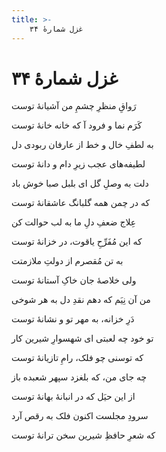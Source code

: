 ```yaml
---
title: >-
    غزل شمارهٔ ۳۴
---
```

# غزل شمارهٔ ۳۴

<div class="b" id="bn1"><div class="m1"><p>رَواقِ منظرِ چشمِ من آشیانهٔ توست</p></div>
<div class="m2"><p>کَرَم نما و فرود آ که خانه خانهٔ توست</p></div></div>
<div class="b" id="bn2"><div class="m1"><p>به لطفِ خال و خط از عارفان ربودی دل</p></div>
<div class="m2"><p>لطیفه‌های عجب زیرِ دام و دانهٔ توست</p></div></div>
<div class="b" id="bn3"><div class="m1"><p>دلت به وصلِ گل ای بلبل صبا خوش باد</p></div>
<div class="m2"><p>که در چمن همه گلبانگ عاشقانهٔ توست</p></div></div>
<div class="b" id="bn4"><div class="m1"><p>عِلاج ضعفِ دلِ ما به لب حوالت کن</p></div>
<div class="m2"><p>که این مُفَرِّحِ یاقوت، در خزانهٔ توست</p></div></div>
<div class="b" id="bn5"><div class="m1"><p>به تن مُقصرم از دولتِ ملازمتت</p></div>
<div class="m2"><p>ولی خلاصهٔ جان خاکِ آستانهٔ توست</p></div></div>
<div class="b" id="bn6"><div class="m1"><p>من آن نِیَم که دهم نقدِ دل به هر شوخی</p></div>
<div class="m2"><p>دَرِ خزانه، به مهر تو و نشانهٔ توست</p></div></div>
<div class="b" id="bn7"><div class="m1"><p>تو خود چه لعبتی ای شهسوارِ شیرین کار</p></div>
<div class="m2"><p>که توسنی چو فلک، رامِ تازیانهٔ توست</p></div></div>
<div class="b" id="bn8"><div class="m1"><p>چه جای من، که بلغزد سپهر شعبده باز</p></div>
<div class="m2"><p>از این حیَل که در انبانهٔ بهانهٔ توست</p></div></div>
<div class="b" id="bn9"><div class="m1"><p>سرودِ مجلست اکنون فلک به رقص آرد</p></div>
<div class="m2"><p>که شعرِ حافظِ شیرین سخن ترانهٔ توست</p></div></div>